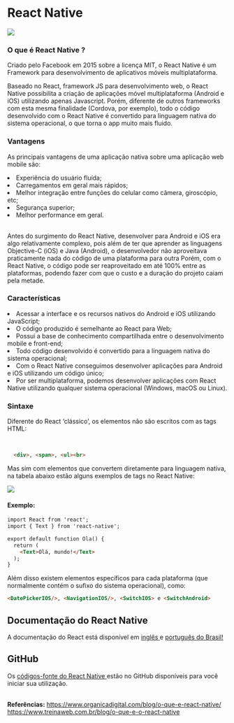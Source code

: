 # React Native 
<img src="https://reactnative.dev/img/logo-og.png"/>

### O que é React Native ?
<p> Criado pelo Facebook em 2015 sobre a licença MIT, o React Native é um Framework para desenvolvimento de aplicativos móveis multiplataforma. </p>
<p> Baseado no React, framework JS para desenvolvimento web, o React Native possibilita a criação de aplicações móvel multiplataforma (Android e iOS) utilizando apenas Javascript. Porém, diferente de outros frameworks com esta mesma finalidade (Cordova, por exemplo), todo o código desenvolvido com o React Native é convertido para linguagem nativa do sistema operacional, o que torna o app muito mais fluido.</p>

### Vantagens
<p> As principais vantagens de uma aplicação nativa sobre uma aplicação web mobile são: </p>
<li>Experiência do usuário fluída; </li>
<li>Carregamentos em geral mais rápidos; </li>
<li>Melhor integração entre funções do celular como câmera, giroscópio, etc; </li>
<li>Segurança superior; </li>
<li>Melhor performance em geral. </li><br>
<p> Antes do surgimento do React Native, desenvolver para Android e iOS era algo relativamente complexo, pois além de ter que aprender as linguagens Objective-C (iOS) e Java (Android), o desenvolvedor não aproveitava praticamente nada do código de uma plataforma para outra Porém, com o React Native, o código pode ser reaproveitado em até 100% entre as plataformas, podendo fazer com que o custo e a duração do projeto caiam pela metade.</p>

### Características
<li>Acessar a interface e os recursos nativos do Android e iOS utilizando JavaScript; </li>
<li>O código produzido é semelhante ao React para Web; </li>
<li>Possui a base de conhecimento compartilhada entre o desenvolvimento mobile e front-end; </li>
<li>Todo código desenvolvido é convertido para a linguagem nativa do sistema operacional; </li>
<li>Com o React Native conseguimos desenvolver aplicações para Android e iOS utilizando um código único; </li>
<li>Por ser multiplataforma, podemos desenvolver aplicações com React Native utilizando qualquer sistema operacional (Windows, macOS ou Linux). </li>

### Sintaxe
<p> Diferente do React ‘clássico’, os elementos não são escritos com as tags HTML: </p><br>

```HTML
  <div>, <span>, <ul><br> 
```
<p>Mas sim com elementos que convertem diretamente para linguagem nativa, na tabela abaixo estão alguns exemplos de tags no React Native: </p>
<img src="https://www.organicadigital.com/blog/imgs/img-0fed8ca33262e837"/>

#### Exemplo:

```HTML
import React from 'react';
import { Text } from 'react-native';

export default function Ola() {
  return (
    <Text>Olá, mundo!</Text>
  );
}
```
  
<p>Além disso existem elementos específicos para cada plataforma (que normalmente contém o sufixo do sistema operacional), como: </p>
  
 ```HTML
<DatePickerIOS/>, <NavigationIOS/>, <SwitchIOS> e <SwitchAndroid> 
```

## Documentação do React Native

<p> A documentação do React está disponível em <a href="https://reactjs.org/">inglês </a> e <a href="https://pt-br.reactjs.org/"> português do Brasil!</a> </p>

## GitHub

Os <a href="https://github.com/facebook/react-native">códigos-fonte do React Native </a> estão no GitHub disponíveis para você iniciar sua utilização.<br><br>

<b>Referências:</b> <a> https://www.organicadigital.com/blog/o-que-e-react-native/ </a> <br>
 <a> https://www.treinaweb.com.br/blog/o-que-e-o-react-native </a>
  
